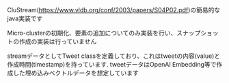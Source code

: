CluStream(https://www.vldb.org/conf/2003/papers/S04P02.pdf)の簡易的なjava実装です

Micro-clusterの初期化、要素の追加についてのみ実装を行い、スナップショットの作成の実装は行っていません

streamデータとしてTweet classを定義しており、これはtweetの内容(value)と作成時間(timestamp)を持っています. tweetデータはOpenAI Embedding等で作成した埋め込みベクトルデータを想定しています
